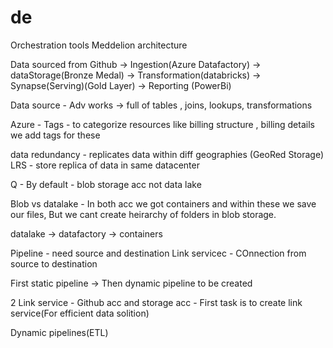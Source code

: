 # de

Orchestration tools 
Meddelion architecture

Data sourced from Github -> Ingestion(Azure Datafactory) -> dataStorage(Bronze Medal) -> Transformation(databricks) -> Synapse(Serving)(Gold Layer) -> Reporting (PowerBi)



Data source -  Adv works -> full of tables , joins, lookups, transformations


Azure - Tags - to categorize resources like billing structure , billing details we add tags for these

data redundancy - replicates data within diff geographies (GeoRed Storage)
LRS - store replica of data in same datacenter

Q - By default - blob storage acc not data lake

Blob vs datalake - In both acc we got containers  and within these we save our files, But we cant create heirarchy of folders in blob storage. 

datalake -> datafactory -> containers

Pipeline - need source and destination 
Link servicec - COnnection from source to destination

First static pipeline -> Then dynamic pipeline to be created

2 Link service - Github acc and storage acc - First task is to create link service(For efficient data solition)

Dynamic pipelines(ETL)